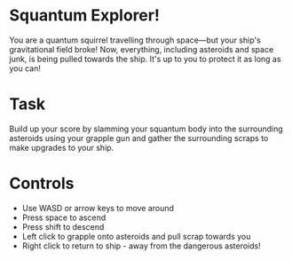 # Squantum Explorer!

You are a quantum squirrel travelling through space—but your ship's gravitational field broke! Now, everything, including asteroids and space junk, is being pulled towards the ship. It's up to you to protect it as long as you can!

# Task

Build up your score by slamming your squantum body into the surrounding asteroids using your grapple gun and gather the surrounding scraps to make upgrades to your ship.

# Controls

- Use WASD or arrow keys to move around
- Press space to ascend
- Press shift to descend
- Left click to grapple onto asteroids and pull scrap towards you
- Right click to return to ship - away from the dangerous asteroids!
